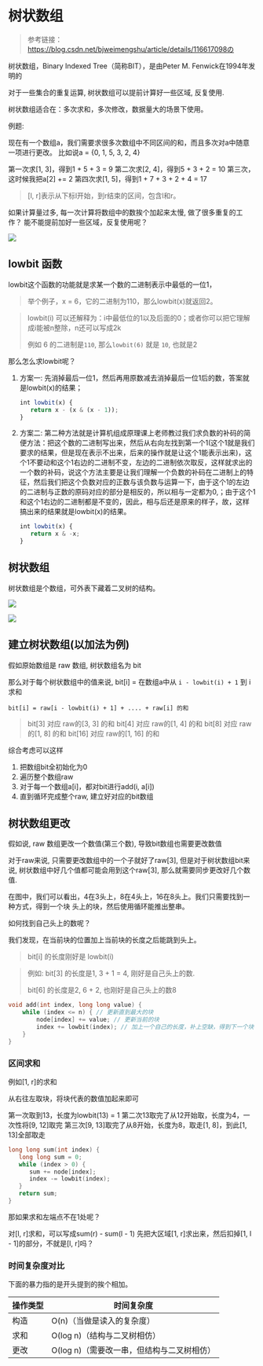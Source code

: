 # 树状数组

> 参考链接：https://blog.csdn.net/bjweimengshu/article/details/116617098の

树状数组，Binary Indexed Tree（简称BIT），是由Peter M. Fenwick在1994年发明的

对于一些集合的重复运算, 树状数组可以提前计算好一些区域, 反复使用. 

树状数组适合在：多次求和，多次修改，数据量大的场景下使用。

例题: 
   
   现在有一个数组a，我们需要求很多次数组中不同区间的和，而且多次对a中随意一项进行更改。
   比如说a = {0, 1, 5, 3, 2, 4}

   第一次求[1, 3]，得到1 + 5 + 3 = 9
   第二次求[2, 4]，得到5 + 3 + 2 = 10
   第三次，这时候我把a[2] += 2
   第四次求[1, 5]，得到1 + 7 + 3 + 2 + 4 = 17

   > [l, r]表示从下标l开始，到r结束的区间，包含l和r。

   如果计算量过多, 每一次计算将数组中的数挨个加起来太慢, 做了很多重复的工作？
   能不能提前加好一些区域，反复使用呢？

![](https://gitee.com/cpfree/picture-warehouse/raw/master/pic1/v2-31056dc2143b4614ac0ed4bfd3f4e4bd_r.jpg)

## lowbit 函数

lowbit这个函数的功能就是求某一个数的二进制表示中最低的一位1，

   > 举个例子，x = 6，它的二进制为110，那么lowbit(x)就返回2。

   > lowbit(i) 可以还解释为：i中最低位的1以及后面的0；或者你可以把它理解成i能被n整除，n还可以写成2k
   >
   > 例如 6 的二进制是`110`, 那么`lowbit(6)` 就是 `10`, 也就是2

那么怎么求lowbit呢？

1. 方案一: 先消掉最后一位1，然后再用原数减去消掉最后一位1后的数，答案就是lowbit(x)的结果；

   ```js
   int lowbit(x) {   
      return x - (x & (x - 1));
   }
   ```

2. 方案二: 第二种方法就是计算机组成原理课上老师教过我们求负数的补码的简便方法：把这个数的二进制写出来，然后从右向左找到第一个1(这个1就是我们要求的结果，但是现在表示不出来，后来的操作就是让这个1能表示出来)，这个1不要动和这个1右边的二进制不变，左边的二进制依次取反，这样就求出的一个数的补码，说这个方法主要是让我们理解一个负数的补码在二进制上的特征，然后我们把这个负数对应的正数与该负数与运算一下，由于这个1的左边的二进制与正数的原码对应的部分是相反的，所以相与一定都为0,；由于这个1和这个1右边的二进制都是不变的，因此，相与后还是原来的样子，故，这样搞出来的结果就是lowbit(x)的结果。

   ```js
   int lowbit(x) {
      return x & -x;
   }
   ```

## 树状数组

树状数组是个数组，可外表下藏着二叉树的结构。

![](https://gitee.com/cpfree/picture-warehouse/raw/master/pic1/v2-31056dc2143b4614ac0ed4bfd3f4e4bd_r.jpg)

![](https://gitee.com/cpfree/picture-warehouse/raw/master/pic1/20210901233321.png)

## 建立树状数组(以加法为例)

假如原始数组是 raw 数组, 树状数组名为 bit

那么对于每个树状数组中的值来说, bit[i] = 在数组a中从 `i - lowbit(i) + 1` 到 i 求和

   ```code
   bit[i] = raw[i - lowbit(i) + 1] + .... + raw[i] 的和
   ```

   > bit[3] 对应 raw的[3, 3] 的和
   > bit[4] 对应 raw的[1, 4] 的和
   > bit[8] 对应 raw的[1, 8] 的和
   > bit[16] 对应 raw的[1, 16] 的和

综合考虑可以这样

   1. 把数组bit全初始化为0
   2. 遍历整个数组raw
   3. 对于每一个数组a[i]，都对bit进行add(i, a[i])
   4. 直到循环完成整个raw, 建立好对应的bit数组

## 树状数组更改

假如说, raw 数组更改一个数值(第三个数), 导致bit数组也需要更改数值

对于raw来说, 只需要更改数组中的一个子就好了raw[3], 但是对于树状数组bit来说, 树状数组中好几个值都可能会用到这个raw[3], 那么就需要同步更改好几个数值.

在图中，我们可以看出，4在3头上，8在4头上，16在8头上。我们只需要找到一种方式，得到一个块 头上的块，然后使用循环能推出整串。

如何找到自己头上的数呢？

我们发现，在当前块的位置加上当前块的长度之后能跳到头上。

> bit[i] 的长度刚好是 lowbit(i)

> 例如: bit[3] 的长度是1, 3 + 1 = 4, 刚好是自己头上的数.
> 
> bit[6] 的长度是2, 6 + 2, 也刚好是自己头上的数8

```c
void add(int index, long long value) {
    while (index <= n) { // 更新直到最大的块
        node[index] += value; // 更新当前的块
        index += lowbit(index); // 加上一个自己的长度，补上空缺，得到下一个块
    }
}
```

### 区间求和

例如[1, r]的求和
   
   从右往左取块，将块代表的数值加起来即可

   第一次取到13，长度为lowbit(13) = 1
   第二次13取完了从12开始取，长度为4，一次性将[9, 12]取完
   第三次[9, 13]取完了从8开始，长度为8，取走[1, 8]，到此[1, 13]全部取走

   ```c
   long long sum(int index) {
      long long sum = 0;
      while (index > 0) {
         sum += node[index];
         index -= lowbit(index);
      }
      return sum;
   }
   ```

那如果求和左端点不在1处呢？

   对[l, r]求和，可以写成sum(r) - sum(l - 1)
   先把大区域[1, r]求出来，然后扣掉[1, l - 1]的部分，不就是[l, r]吗？

### 时间复杂度对比

下面的暴力指的是开头提到的挨个相加。

操作类型 | 时间复杂度
-|-
构造 | O(n)（当做是读入的复杂度）
求和 | O(log n)（结构与二叉树相仿）
更改 | O(log n)（需要改一串，但结构与二叉树相仿）
